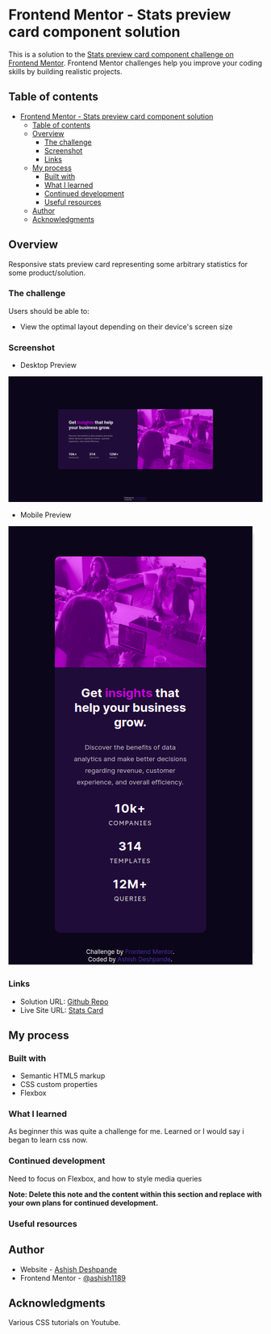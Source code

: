 # Frontend Mentor - Stats preview card component solution

This is a solution to the [Stats preview card component challenge on Frontend Mentor](https://www.frontendmentor.io/challenges/stats-preview-card-component-8JqbgoU62). Frontend Mentor challenges help you improve your coding skills by building realistic projects. 

## Table of contents

- [Frontend Mentor - Stats preview card component solution](#frontend-mentor---stats-preview-card-component-solution)
  - [Table of contents](#table-of-contents)
  - [Overview](#overview)
    - [The challenge](#the-challenge)
    - [Screenshot](#screenshot)
    - [Links](#links)
  - [My process](#my-process)
    - [Built with](#built-with)
    - [What I learned](#what-i-learned)
    - [Continued development](#continued-development)
    - [Useful resources](#useful-resources)
  - [Author](#author)
  - [Acknowledgments](#acknowledgments)

## Overview
Responsive stats preview card representing some arbitrary statistics for some product/solution.

### The challenge

Users should be able to:

- View the optimal layout depending on their device's screen size

### Screenshot
* Desktop Preview

![Desktop Preview](./screenshots/Desktop-SS.png)

* Mobile Preview

![Mobile Preview](screenshots/Mobile-SS.png)

### Links

- Solution URL: [Github Repo](https://github.com/ashish1189/stats-preview-card-component)
- Live Site URL: [Stats Card](https://ashish1189.github.io/stats-preview-card-component/)

## My process

### Built with

- Semantic HTML5 markup
- CSS custom properties
- Flexbox

### What I learned

As beginner this was quite a challenge for me. Learned or I would say i began to learn css now.

### Continued development

Need to focus on Flexbox, and how to style media queries

**Note: Delete this note and the content within this section and replace with your own plans for continued development.**

### Useful resources



## Author

- Website - [Ashish Deshpande](https://github.com/ashish1189)
- Frontend Mentor - [@ashish1189](https://www.frontendmentor.io/profile/ashish1189)


## Acknowledgments

Various CSS tutorials on Youtube.
